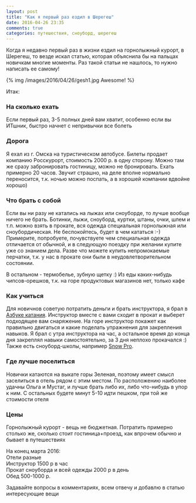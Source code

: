 ```yaml
---
layout: post
title: "Как я первый раз ездил в Шерегеш"
date: 2016-04-26 23:35
comments: true
categories: путешествия, сноуборд, шерегеш
---
```


Когда я недавно первый раз в жизни ездил на горнолыжный курорт, в Шерегеш, то везде искал статью, которая объяснила бы на пальцах новичкам многие моменты. Раз такой статьи не нашлось, то нужно написать ее самому!

{% img /images/2016/04/26/gesh1.jpg Awesome! %}

Итак:
<!-- more -->

### На сколько ехать

Если первый раз, 3-5 полных дней вам хватит, особенно если вы ИТшник, быстро начнет с непривычки все болеть

### Дорога

Я ехал из г. Омска на туристическом автобусе. Билеты продает компанию Росскурорт, стоимость 2000 р. в одну сторону. Можно там же сразу забронировать гостиницу, можно не бронировать. Ехать примерно 20 часов. Звучит страшно, на деле вполне нормально переносится, т.к. ночью можно поспать, а в хорошей компании вдвойне хорошо)

### Что брать с собой

Если вы ни разу не катались на лыжах или сноуборде, то лучше вообще ничего не брать. Ботинки, лыжи, сноуборд, куртки, штаны, очки, шлем и т.п. можно взять в прокате, вся одежда специальная горнолыжная или сноубордическая. Не беспокойтесь, будет в чем кататься :-) Примерите, попробуете, почувствуете чем специальная одежда отличается от обычной, и в следующую поездку при желании купите уже со знанием дела. Разве что можете купить непромокаемые перчатки, т.к. у нас в прокате они были в неудовлетворительном состоянии.

В остальном - термобелье, зубную щетку :) Из еды каких-нибудь чипсов-орешков, т.к. на горе продуктовых магазинов нет, только кафе

### Как учиться

Для новичнов советую потратить деньги и брать инструктора, я брал в [Азбуке катания](https://vk.com/sheregeshazbykakataniya). Инструктор вместе с вами сходит в прокат и выберет подходящее вам снаряжение. На горе инструктор покажет как правильно двигаться и какие поделать упражнения для закрепления навыков. Я брал с утра инструктора на час, а остальное время до конца дня закреплял навыки самостоятельно, за 3 дня неплохо прокачался :) Также есть сноуборд-школы, например [Snow Pro](http://snowpro.ru/drl/content/%D1%88%D0%BA%D0%BE%D0%BB%D1%8B-%D0%B2-%D1%88%D0%B5%D1%80%D0%B5%D0%B3%D0%B5%D1%88%D0%B5).

### Где лучше поселиться

Новички катаются на выкате горы Зеленая, поэтому имеет смысл заселиться в отель рядом с этим местом. По расположению наиболее удачны Ольга и Мустаг, и лучше брать либо их, либо что-нибудь в упор к ним. С остальных будете минут 5-10 идти пешком, при той же стоимости отеля

### Цены

Горнолыжный курорт - вещь не бюджетная. Потратить примерно столько же, сколько стоит гостиница+проезд, как впрочем обычно и бывает в путешествиях

На конец марта 2016:  
Отели разные  
Инструктор 1500 р в час  
Прокат сноуборда и всей одежды 2000 р в день  
Обед 500-1000 р.  

Задавайте вопросы в комментариях, всем отвечу и добавлю в статью интересующие вещи
